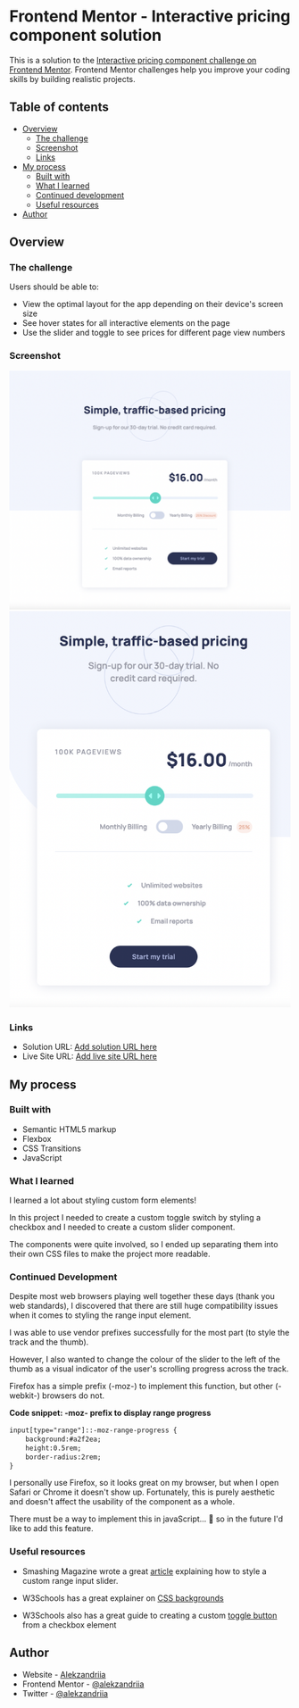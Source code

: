 # Frontend Mentor - Interactive pricing component solution

This is a solution to the [Interactive pricing component challenge on Frontend Mentor](https://www.frontendmentor.io/challenges/interactive-pricing-component-t0m8PIyY8). Frontend Mentor challenges help you improve your coding skills by building realistic projects.

## Table of contents

- [Overview](#overview)
  - [The challenge](#the-challenge)
  - [Screenshot](#screenshot)
  - [Links](#links)
- [My process](#my-process)
  - [Built with](#built-with)
  - [What I learned](#what-i-learned)
  - [Continued development](#continued-development)
  - [Useful resources](#useful-resources)
- [Author](#author)

## Overview

### The challenge

Users should be able to:

- View the optimal layout for the app depending on their device's screen size
- See hover states for all interactive elements on the page
- Use the slider and toggle to see prices for different page view numbers

### Screenshot

![](./screenshot.png)
![](./screenshot-mobile.png)

### Links

- Solution URL: [Add solution URL here](https://github.com/alekzandriia/interactive-pricing-component)
- Live Site URL: [Add live site URL here](https://alekzandriia.github.io/interactive-pricing-component/)

## My process

### Built with

- Semantic HTML5 markup
- Flexbox
- CSS Transitions
- JavaScript

### What I learned

I learned a lot about styling custom form elements!

In this project I needed to create a custom toggle switch by styling a checkbox and I needed to create a custom slider component.

The components were quite involved, so I ended up separating them into their own CSS files to make the project more readable.

### Continued Development

Despite most web browsers playing well together these days (thank you web standards), I discovered that there are still huge compatibility issues when it comes to styling the range input element.

I was able to use vendor prefixes successfully for the most part (to style the track and the thumb).

However, I also wanted to change the colour of the slider to the left of the thumb as a visual indicator of the user's scrolling progress across the track.

Firefox has a simple prefix (-moz-) to implement this function, but other (-webkit-) browsers do not.

**Code snippet: -moz- prefix to display range progress**

```
input[type="range"]::-moz-range-progress {
    background:#a2f2ea;
    height:0.5rem;
    border-radius:2rem;
}
```

I personally use Firefox, so it looks great on my browser, but when I open Safari or Chrome it doesn't show up. Fortunately, this is purely aesthetic and doesn't affect the usability of the component as a whole.

There must be a way to implement this in javaScript... 🤔 so in the future I'd like to add this feature.

### Useful resources

- Smashing Magazine wrote a great [article](https://www.smashingmagazine.com/2021/12/create-custom-range-input-consistent-browsers/) explaining how to style a custom range input slider.

- W3Schools has a great explainer on [CSS backgrounds](https://www.w3schools.com/css/css3_backgrounds.asp)

- W3Schools also has a great guide to creating a custom [toggle button](https://www.w3schools.com/howto/howto_css_switch.asp) from a checkbox element

## Author

- Website - [Alekzandriia](https://www.alekz.dev)
- Frontend Mentor - [@alekzandriia](https://www.frontendmentor.io/profile/alekzandria)
- Twitter - [@alekzandriia](https://www.twitter.com/alekzandriia)
